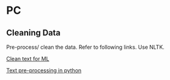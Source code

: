 # PC

## Cleaning Data

Pre-process/ clean the data. Refer to following links. Use NLTK.

[Clean text for ML](https://machinelearningmastery.com/clean-text-machine-learning-python/)

[Text pre-processing in python](https://medium.com/product-ai/text-preprocessing-in-python-steps-tools-and-examples-bf025f872908)
